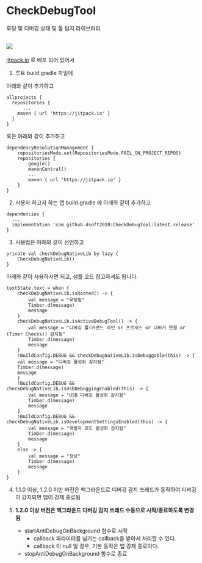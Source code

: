 # CheckDebugTool
루팅 및 디버깅 상태 및 툴 탐지 라이브러리

[![](https://jitpack.io/v/dsoft2010/CheckDebugTool.svg)](https://jitpack.io/#dsoft2010/CheckDebugTool)
---
[jitpack.io](https://jitpack.io) 로 배포 되어 있어서 

1. 루트 build.gradle 파일에 

아래와 같이 추가하고

```
allprojects {
  repositories {
	  ...
    maven { url 'https://jitpack.io' }
  }
}
```

혹은 아래와 같이 추가하고
```
dependencyResolutionManagement {
    repositoriesMode.set(RepositoriesMode.FAIL_ON_PROJECT_REPOS)
    repositories {
        google()
        mavenCentral()
        ...
        maven { url 'https://jitpack.io' }
    }
}
```
2. 사용자 하고자 하는 앱 build.gradle 에 아래와 같이 추가하고
```
dependencies {
  ...
  implementation 'com.github.dsoft2010:CheckDebugTool:latest.release'
}
```
3.  사용법은
아래와 같이 선언하고
```
private val checkDebugNativeLib by lazy {
    CheckDebugNativeLib()
}
```

아래와 같이 사용하시면 되고, 샘플 코드 참고하셔도 됩니다.
```
textState.text = when {
    checkDebugNativeLib.isRooted() -> {
        val message = "루팅됨"
        Timber.d(message)
        message
    }
    checkDebugNativeLib.isActiveDebugTool() -> {
        val message = "디버깅 툴(커맨드 라인 or 프로세스 or 디버거 연결 or (Timer Checks)) 감지됨"
        Timber.d(message)
        message
    }
    !BuildConfig.DEBUG && checkDebugNativeLib.isDebuggable(this) -> {
	val message = "디버깅 활성화 감지됨"
	Timber.d(message)
	message
    }
    !BuildConfig.DEBUG && checkDebugNativeLib.isUsbDebuggingEnabled(this) -> {
        val message = "USB 디버깅 활성화 감지됨"
        Timber.d(message)
        message
    }
    !BuildConfig.DEBUG && checkDebugNativeLib.isDevelopmentSettingsEnabled(this) -> {
        val message = "개발자 모드 활성화 감지됨"
        Timber.d(message)
        message
    }
    else -> {
        val message = "정상"
        Timber.d(message)
        message
    }
}
```
4. 1.1.0 이상, 1.2.0 미만 버전은 백그라운드로 디버깅 감지 쓰레드가 동작하여 디버깅이 감지되면 앱이 강제 종료됨

5. **1.2.0 이상 버전은 백그라운드 디버깅 감지 쓰레드 수동으로 시작/종료하도록 변경됨**
   - startAntiDebugOnBackground 함수로 시작
     - callback 파라미터를 넘기는 callback을 받아서 처리할 수 있다.
     - callback 이 null 일 경우, 기본 동작은 앱 강제 종료이다.
   - stopAntiDebugOnBackground 함수로 종료
